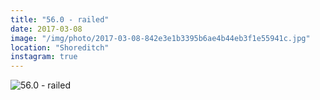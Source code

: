 ```yaml
---
title: "56.0 - railed"
date: 2017-03-08
image: "/img/photo/2017-03-08-842e3e1b3395b6ae4b44eb3f1e55941c.jpg"
location: "Shoreditch"
instagram: true
---
```


![56.0 - railed](/img/photo/2017-03-08-842e3e1b3395b6ae4b44eb3f1e55941c.jpg)
